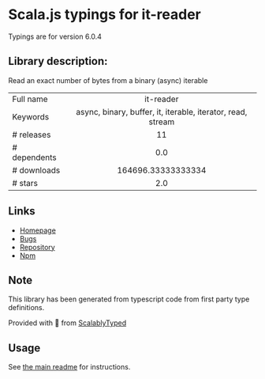 
# Scala.js typings for it-reader

Typings are for version 6.0.4

## Library description:
Read an exact number of bytes from a binary (async) iterable

|                    |                 |
| ------------------ | :-------------: |
| Full name          | it-reader |
| Keywords           | async, binary, buffer, it, iterable, iterator, read, stream |
| # releases         | 11 |
| # dependents       | 0.0 |
| # downloads        | 164696.33333333334 |
| # stars            | 2.0 |

## Links
- [Homepage](https://github.com/alanshaw/it-reader#readme)
- [Bugs](https://github.com/alanshaw/it-reader/issues)
- [Repository](https://github.com/alanshaw/it-reader)
- [Npm](https://www.npmjs.com/package/it-reader)
    


## Note
This library has been generated from typescript code from first party type definitions.

Provided with :purple_heart: from [ScalablyTyped](https://github.com/oyvindberg/ScalablyTyped)

## Usage
See [the main readme](../../readme.md) for instructions.



